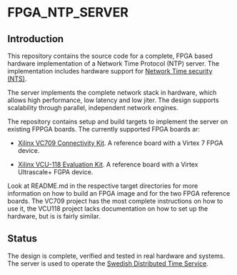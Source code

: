 # FPGA_NTP_SERVER

## Introduction
This repository contains the source code for a complete, FPGA based
hardware implementation of a Network Time Protocol (NTP) server. The
implementation includes hardware support for [Network Time security
(NTS)](https://datatracker.ietf.org/doc/html/rfc8915).

The server implements the complete network stack in hardware, which
allows high performance, low latency and low jiter. The design supports
scalability through parallel, independent network engines.

The repository contains setup and build targets to implement the
server on existing FPPGA boards. The currently supported FPGA boards ar:

* [Xilinx VC709 Connectivity
Kit](https://www.xilinx.com/products/boards-and-kits/dk-v7-vc709-g.html). A
reference board with a Virtex 7 FPGA device.

* [Xilinx VCU-118 Evaluation
Kit](https://www.xilinx.com/products/boards-and-kits/vcu118.html). A
reference board with a Virtex Ultrascale+ FGPA device.


Look at README.md in the respective target directories for more
information on how to build an FPGA image and for the two FPGA
reference boards.  The VC709 project has the most complete
instructions on how to use it, the VCU118 project lacks documentation
on how to set up the hardware, but is is fairly similar.


## Status
The design is complete, verified and tested in real hardware and
systems. The server is used to operate the [Swedish Distributed Time
Service](http://www.ntp.se/).
